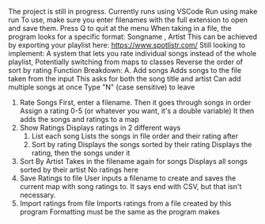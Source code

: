 The project is still in progress. 
Currently runs using VSCode
Run using make run
To use, make sure you enter filenames with the full extension to open and save them. 
Press Q to quit at the menu
When taking in a file, the program looks for a specific format:
Songname , Artist
This can be achieved by exporting your playlist here:
https://www.spotlistr.com/
Still looking to implement:
  A system that lets you rate individual songs instead of the whole playlist,
  Potentially switching from maps to classes
  Reverse the order of sort by rating
Function Breakdown:
  A. Add songs
    Adds songs to the file taken from the input
    This asks for both the song title and artist
    Can add multiple songs at once
    Type "N" (case sensitive) to leave
  1. Rate Songs
     First, enter a filename.
     Then it goes through songs in order
     Assign a rating 0-5 (or whatever you want, it's a double variable)
     It then adds the songs and ratings to a map
  2. Show Ratings
       Displays ratings in 2 different ways
       1. List each song
            Lists the songs in file order and their rating after
       2. Sort by rating
            Displays the songs sorted by their rating
            Displays the rating, then the songs under it
  3. Sort By Artist
       Takes in the filename again for songs
       Displays all songs sorted by their artist
       No ratings here
  4. Save Ratings to file
       User inputs a filename to create and saves the current map with song ratings to.
       It says end with CSV, but that isn't necessary.
  5. Import ratings from file
       Imports ratings from a file created by this program
       Formatting must be the same as the program makes
